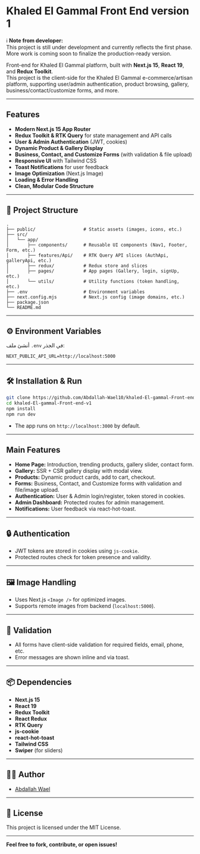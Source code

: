 # Khaled El Gammal Front End version 1

ℹ️ **Note from developer:**  
This project is still under development and currently reflects the first phase. More work is coming soon to finalize the production-ready version.


Front-end for Khaled El Gammal platform, built with **Next.js 15**, **React 19**, and **Redux Toolkit**.  
This project is the client-side for the Khaled El Gammal e-commerce/artisan platform, supporting user/admin authentication, product browsing, gallery, business/contact/customize forms, and more.

---

##  Features

- **Modern Next.js 15 App Router**
- **Redux Toolkit & RTK Query** for state management and API calls
- **User & Admin Authentication** (JWT, cookies)
- **Dynamic Product & Gallery Display**
- **Business, Contact, and Customize Forms** (with validation & file upload)
- **Responsive UI** with Tailwind CSS
- **Toast Notifications** for user feedback
- **Image Optimization** (Next.js Image)
- **Loading & Error Handling**
- **Clean, Modular Code Structure**

---

## 📁 Project Structure

```
.
├── public/                  # Static assets (images, icons, etc.)
├── src/
│   └── app/
│       ├── components/      # Reusable UI components (Nav1, Footer, Form, etc.)
│       ├── features/Api/    # RTK Query API slices (AuthApi, galleryApi, etc.)
│       ├── redux/           # Redux store and slices
│       ├── pages/           # App pages (Gallery, login, signUp, etc.)
│       └── utils/           # Utility functions (token handling, etc.)
├── .env                     # Environment variables
├── next.config.mjs          # Next.js config (image domains, etc.)
├── package.json
└── README.md
```

---

## ⚙️ Environment Variables

أنشئ ملف `.env` في الجذر:

```
NEXT_PUBLIC_API_URL=http://localhost:5000
```

---

## 🛠️ Installation & Run

```bash
git clone https://github.com/Abdallah-Wael10/khaled-El-gammal-Front-end-v1.git
cd khaled-El-gammal-Front-end-v1
npm install
npm run dev
```

- The app runs on `http://localhost:3000` by default.

---

##  Main Features

- **Home Page:** Introduction, trending products, gallery slider, contact form.
- **Gallery:** SSR + CSR gallery display with modal view.
- **Products:** Dynamic product cards, add to cart, checkout.
- **Forms:** Business, Contact, and Customize forms with validation and file/image upload.
- **Authentication:** User & Admin login/register, token stored in cookies.
- **Admin Dashboard:** Protected routes for admin management.
- **Notifications:** User feedback via react-hot-toast.

---

## 🔒 Authentication

- JWT tokens are stored in cookies using `js-cookie`.
- Protected routes check for token presence and validity.

---

## 🖼️ Image Handling

- Uses Next.js `<Image />` for optimized images.
- Supports remote images from backend (`localhost:5000`).

---

## 📝 Validation

- All forms have client-side validation for required fields, email, phone, etc.
- Error messages are shown inline and via toast.

---

## 📦 Dependencies

- **Next.js 15**
- **React 19**
- **Redux Toolkit**
- **React Redux**
- **RTK Query**
- **js-cookie**
- **react-hot-toast**
- **Tailwind CSS**
- **Swiper** (for sliders)

---

## 👨‍💻 Author

- [Abdallah Wael](https://github.com/Abdallah-Wael10)

---

## 📝 License

This project is licensed under the MIT License.

---

**Feel free to fork, contribute, or open issues!**
